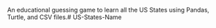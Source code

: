 An educational guessing game to learn all the US States using Pandas, Turtle, and CSV files.# US-States-Name
